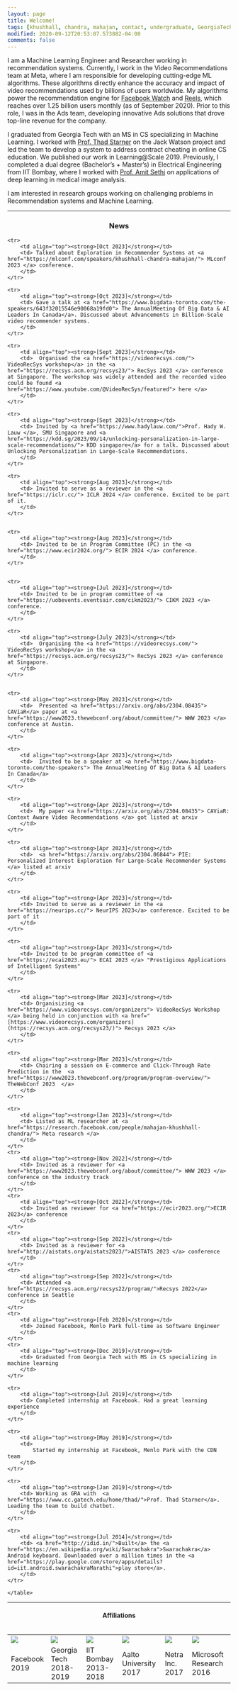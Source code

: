 ```yaml
---
layout: page
title: Welcome!
tags: [khushhall, chandra, mahajan, contact, undergraduate, GeorgiaTech, Gatech, MSCS, ML, ML, Computer Science, IIT, Bombay, Microsoft Research, machine learning, deep learning]
modified: 2020-09-12T20:53:07.573882-04:00
comments: false
---
```


I am a Machine Learning Engineer and Researcher working in recommendation systems. Currently, I work in the Video Recommendations team at Meta, where I am responsible for developing cutting-edge ML algorithms. These algorithms directly enhance the accuracy and impact of video recommendations used by billions of users worldwide. My algorithms power the recommendation engine for [Facebook Watch](https://en.wikipedia.org/wiki/Facebook_Watch) and [Reels](https://en.wikipedia.org/wiki/Facebook_Reels), which reaches over 1.25 billion users monthly (as of September 2020). Prior to this role, I was in the Ads team, developing innovative Ads solutions that drove top-line revenue for the company.

I graduated from Georgia Tech with an MS in CS specializing in Machine Learning. I worked with [Prof. Thad Starner](https://www.cc.gatech.edu/home/thad/) on the Jack Watson project and led the team to develop a system to address contract cheating in online CS education. We published our work in Learning@Scale 2019. Previously, I completed a dual degree (Bachelor’s + Master’s) in Electrical Engineering from IIT Bombay, where I worked with [Prof. Amit Sethi](https://www.ee.iitb.ac.in/~asethi/) on applications of deep learning in medical image analysis.

I am interested in research groups working on challenging problems in Recommendation systems and Machine Learning.

----

<h3 align="center">News</h3>
<table align="center">


    <tr>
        <td align="top"><strong>[Oct 2023]</strong></td>
        <td> Talked about Exploration in Recommender Systems at <a href="https://mlconf.com/speakers/khushhall-chandra-mahajan/"> MLconf 2023 </a> conference.
        </td>
    </tr>

    <tr>
        <td align="top"><strong>[Oct 2023]</strong></td>
        <td> Gave a talk at <a href="https://www.bigdata-toronto.com/the-speakers/643f32015546e90068a19fd0"> The AnnualMeeting Of Big Data & AI Leaders In Canada</a>. Discussed about Advancements in Billion-Scale video recommender systems.
        </td>
    </tr>

    <tr>
        <td align="top"><strong>[Sept 2023]</strong></td>
        <td>  Organised the <a href="https://videorecsys.com/"> VideoRecSys workshop</a> in the <a href="https://recsys.acm.org/recsys23/"> RecSys 2023 </a> conference at Singapore. The workshop was widely attended and the recorded video could be found <a href="https://www.youtube.com/@VideoRecSys/featured"> here </a>
        </td>
    </tr>

    <tr>
        <td align="top"><strong>[Sept 2023]</strong></td>
        <td> Invited by <a href="https://www.hadylauw.com/">Prof. Hady W. Lauw </a>, SMU Singapore and <a href="https://kdd.sg/2023/09/14/unlocking-personalization-in-large-scale-recommendations/"> KDD singapore</a> for a talk. Discussed about Unlocking Personalization in Large-Scale Recommendations.
        </td>
    </tr>
    
    <tr>
        <td align="top"><strong>[Aug 2023]</strong></td>
        <td> Invited to serve as a reviewer in the <a href="https://iclr.cc/"> ICLR 2024 </a> conference. Excited to be part of it.
        </td>
    </tr>
    

    <tr>
        <td align="top"><strong>[Aug 2023]</strong></td>
        <td> Invited to be in Program Committee (PC) in the <a href="https://www.ecir2024.org/"> ECIR 2024 </a> conference.
        </td>
    </tr>


    <tr>
        <td align="top"><strong>[Jul 2023]</strong></td>
        <td> Invited to be in program committee of <a href="https://uobevents.eventsair.com/cikm2023/"> CIKM 2023 </a> conference.
        </td>
    </tr>
    
    <tr>
        <td align="top"><strong>[July 2023]</strong></td>
        <td>  Organising the <a href="https://videorecsys.com/"> VideoRecSys workshop</a> in the <a href="https://recsys.acm.org/recsys23/"> RecSys 2023 </a> conference at Singapore.
        </td>
    </tr>

    
    <tr>
        <td align="top"><strong>[May 2023]</strong></td>
        <td>  Presented <a href="https://arxiv.org/abs/2304.08435"> CAViaR</a> paper at <a href="https://www2023.thewebconf.org/about/committee/"> WWW 2023 </a> conference at Austin.
        </td>
    </tr>
    
    <tr>
        <td align="top"><strong>[Apr 2023]</strong></td>
        <td>  Invited to be a speaker at <a href="https://www.bigdata-toronto.com/the-speakers"> The AnnualMeeting Of Big Data & AI Leaders In Canada</a>
        </td>
    </tr>
    
    <tr>
        <td align="top"><strong>[Apr 2023]</strong></td>
        <td>  My paper <a href="https://arxiv.org/abs/2304.08435"> CAViaR: Context Aware Video Recommendations </a> got listed at arxiv
        </td>
    </tr>
    
    <tr>
        <td align="top"><strong>[Apr 2023]</strong></td>
        <td>  <a href="https://arxiv.org/abs/2304.06844"> PIE: Personalized Interest Exploration for Large-Scale Recommender Systems </a> listed at arxiv
        </td>
    </tr>
    
    <tr>
        <td align="top"><strong>[Apr 2023]</strong></td>
        <td> Invited to serve as a reviewer in the <a href="https://neurips.cc/"> NeurIPS 2023</a> conference. Excited to be part of it
        </td>
    </tr>
    
    <tr>
        <td align="top"><strong>[Apr 2023]</strong></td>
        <td> Invited to be program committee of <a href="https://ecai2023.eu/"> ECAI 2023 </a> "Prestigious Applications of Intelligent Systems"
        </td>
    </tr>
    
    <tr>
        <td align="top"><strong>[Mar 2023]</strong></td>
        <td> Organisizing <a href="https://www.videorecsys.com/organizers"> VideoRecSys Workshop </a> being held in conjunction with <a href="[https://www.videorecsys.com/organizers](https://recsys.acm.org/recsys23/)"> Recsys 2023 </a>
        </td>
    </tr>
    
    <tr>
        <td align="top"><strong>[Mar 2023]</strong></td>
        <td> Chairing a session on E-commerce and Click-Through Rate Prediction in the  <a href="https://www2023.thewebconf.org/program/program-overview/"> TheWebConf 2023  </a> 
        </td>
    </tr>
    
    <tr>
        <td align="top"><strong>[Jan 2023]</strong></td>
        <td> Listed as ML researcher at <a href="https://research.facebook.com/people/mahajan-khushhall-chandra/"> Meta research </a>
        </td>
    </tr>
    <tr>
        <td align="top"><strong>[Nov 2022]</strong></td>
        <td> Invited as a reviewer for <a href="https://www2023.thewebconf.org/about/committee/"> WWW 2023 </a> conference on the industry track
        </td>
    </tr>
    <tr>
        <td align="top"><strong>[Oct 2022]</strong></td>
        <td> Invited as reviewer for <a href="https://ecir2023.org/">ECIR 2023</a> conference
        </td>
    </tr>
    <tr>
        <td align="top"><strong>[Sep 2022]</strong></td>
        <td> Invited as a reviewer for <a href="http://aistats.org/aistats2023/">AISTATS 2023 </a> conference
        </td>
    </tr>
    <tr>
        <td align="top"><strong>[Sep 2022]</strong></td>
        <td> Attended <a href="https://recsys.acm.org/recsys22/program/">Recsys 2022</a> conference in Seattle
        </td>
    </tr>
    <tr>
        <td align="top"><strong>[Feb 2020]</strong></td>
        <td> Joined Facebook, Menlo Park full-time as Software Engineer
        </td>
    </tr>
    <tr>
        <td align="top"><strong>[Dec 2019]</strong></td>
        <td> Graduated from Georgia Tech with MS in CS specializing in machine learning
        </td>
    </tr>
    
    <tr>
        <td align="top"><strong>[Jul 2019]</strong></td>
        <td> Completed internship at Facebook. Had a great learning experience
        </td>
    </tr>
    
    <tr>
        <td align="top"><strong>[May 2019]</strong></td>
        <td> 
            Started my internship at Facebook, Menlo Park with the CDN team
        </td>
    </tr>
    
    <tr>
        <td align="top"><strong>[Jan 2019]</strong></td>
        <td> Working as GRA with  <a href="https://www.cc.gatech.edu/home/thad/">Prof. Thad Starner</a>. Leading the team to build chatbot.
        </td>
    </tr>
    
    <tr>
        <td align="top"><strong>[Jul 2014]</strong></td>
        <td> <a href="http://idid.in/">Built</a> the <a href="https://en.wikipedia.org/wiki/Swarachakra">Swarachakra</a> Android keyboard. Downloaded over a million times in the <a href="https://play.google.com/store/apps/details?id=iit.android.swarachakraMarathi">play store</a>.
        </td>
    </tr>
    
    </table>

----

<h4 align="center">Affiliations</h4>
<table align="center" class='affilsss'>
    <tr>
        <td>
            <a href="https://www.gatech.edu/">
            <img src="/images/fb.png"></a>
        </td>
        <td>
            <a href="https://www.gatech.edu/">
            <img src="/images/gt-logo.png"></a>
        </td>
        <td>
            <a href="http://www.iitb.ac.in/">
            <img src="/images/iitb-logo.jpeg"></a>
        </td>
        <td>
            <a href="http://www.aalto.fi/en/">
            <img src="/images/aalto.svg"></a>
        </td>
        <td>
            <a href="http://www.netra.io/">
            <img src="/images/netrafull.jpg"></a>
        </td>
        <td>
            <a href="https://www.microsoft.com/en-us/research/lab/microsoft-research-india/">
            <img src="/images/msr-logo.jpg"></a>
        </td>
    </tr>
    <tr>
        <td>Facebook<br>2019</td>
        <td>Georgia Tech<br>2018-2019</td>
        <td>IIT Bombay<br>2013-2018</td>
        <td>Aalto University<br>2017</td>
        <td>Netra Inc.<br>2017</td>
        <td>Microsoft Research<br>2016</td>
    </tr>
</table>
